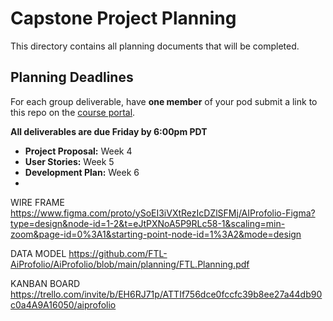 # Capstone Project Planning

This directory contains all planning documents that will be completed.

## Planning Deadlines

For each group deliverable, have **one member** of your pod submit a link to this repo on the [course portal](https://courses.codepath.org/courses/summer_internship_for_tech_excellence/).

**All deliverables are due Friday by 6:00pm PDT**

* **Project Proposal:** Week 4
* **User Stories:** Week 5
* **Development Plan:** Week 6
* 

WIRE FRAME
https://www.figma.com/proto/ySoEI3iVXtRezIcDZlSFMj/AIProfolio-Figma?type=design&node-id=1-2&t=eJtPXNoA5P9RLc58-1&scaling=min-zoom&page-id=0%3A1&starting-point-node-id=1%3A2&mode=design

DATA MODEL
https://github.com/FTL-AiProfolio/AiProfolio/blob/main/planning/FTL.Planning.pdf

KANBAN BOARD
https://trello.com/invite/b/EH6RJ71p/ATTIf756dce0fccfc39b8ee27a44db90c0a4A9A16050/aiprofolio
